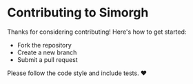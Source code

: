 # Contributing to Simorgh

Thanks for considering contributing! Here's how to get started:

- Fork the repository
- Create a new branch
- Submit a pull request

Please follow the code style and include tests. ❤️
